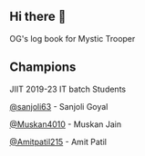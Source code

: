 ## Hi there 👋

OG's log book for Mystic Trooper

## Champions
JIIT 2019-23 IT batch Students

[@sanjoli63](https://github.com/sanjoli63) - Sanjoli Goyal 

[@Muskan4010](https://github.com/Muskan4010) - Muskan Jain 

[@Amitpatil215](https://github.com/Amitpatil215) - Amit Patil


<!--

**Here are some ideas to get you started:**

🙋‍♀️ A short introduction - what is your organization all about?
🌈 Contribution guidelines - how can the community get involved?
👩‍💻 Useful resources - where can the community find your docs? Is there anything else the community should know?
🍿 Fun facts - what does your team eat for breakfast?
🧙 Remember, you can do mighty things with the power of [Markdown](https://docs.github.com/github/writing-on-github/getting-started-with-writing-and-formatting-on-github/basic-writing-and-formatting-syntax)
-->

